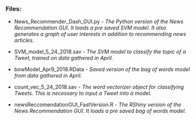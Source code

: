 ### Files: 

* News_Recommender_Dash_GUI.py - *The Python version of the News Recommendation GUI. It loads a pre saved SVM model. It also generates a graph of user interests in addition to recommending news articles.*

* SVM_model_5_24_2018.sav - *The SVM model to classify the topic of a Tweet, trained on data gathered in April.*

* bowModel_Apr9_2018.RData - *Saved version of the bag of words model from data gathered in April.* 

* count_vec_5_24_2018.sav - *The word vectorizer object for classifying Tweets. This is necessary to input a Tweet into a model.* 

* newsReccomendationGUI_FastVersion.R - *The RShiny version of the News Recommendation GUI. It loads a pre saved bag of words model.*
